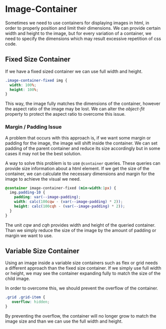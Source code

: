 # Image-Container

Sometimes we need to use containers for displaying images in html, in order to
properly position and limit their dimensions. We can provide certain width and
height to the image, but for every variation of a container, we need to specify
the dimensions which may result excessive repetition of css code.


## Fixed Size Container

If we have a fixed sized container we can use full width and height.

```css
.image-container-fixed img {
  width: 100%;
  height: 100%;
}
```

This way, the image fully matches the dimensions of the container, however the
aspect ratio of the image may be lost. We can alter the _object-fit_ property
to protect the aspect ratio to overcome this issue.

### Margin / Padding Issue

A problem that occurs with this approach is, if we want some margin or padding
for the image, the image will shift inside the container. We can set padding of
the parent container and reduce its size accordingly but in some cases it may
not be the best solution.

A way to solve this problem is to use ```@container``` queries. These queries
can provide size information about a html element. If we get the size of the
container, we can calculate the necessary dimensions and margin for the image
to achieve the visual we need.

```css
@container image-container-fixed (min-width:1px) {
  img.padding-10 {
    padding: var(--image-padding);
    width: calc(100cqw - (var(--image-padding) * 2));
    height: calc(100cqh - (var(--image-padding) * 2));
  }
}
```

The unit _cqw_ and _cqh_ provides width and height of the queried container.
Than we simply reduce the size of the image by the amount of padding or margin
we want to use.

## Variable Size Container

Using an image inside a variable size containers such as flex or grid needs a
different approach than the fixed size container. If we simply use full width
or height, we may see the container expanding fully to match the size of the
child image.

In order to overcome this, we should prevent the overflow of the container.

```css
.grid .grid-item {
   overflow: hidden;
}
```

By preventing the overflow, the container will no longer grow to match the
image size and than we can use the full width and height.
